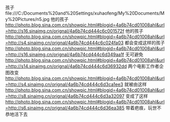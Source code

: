 孩子
file:///C:/Documents%20and%20Settings/xuhaofeng/My%20Documents/My%20Pictures/n5.jpg
他的孩子 
http://photo.blog.sina.com.cn/showpic.html#blogid=4a6b74cd01008ahl&url=http://s16.sinaimg.cn/orignal/4a6b74cd444c6c001572f
他的孩子
http://photo.blog.sina.com.cn/showpic.html#blogid=4a6b74cd01008ahl&url=http://s4.sinaimg.cn/orignal/4a6b74cd444c6c024fa03
都会变成这样的孩子
http://photo.blog.sina.com.cn/showpic.html#blogid=4a6b74cd01008ahl&url=http://s16.sinaimg.cn/orignal/4a6b74cd444c6d349aa1f
无可避免
http://photo.blog.sina.com.cn/showpic.html#blogid=4a6b74cd01008ahl&url=http://s14.sinaimg.cn/orignal/4a6b74cd444c6d36932dd
两个电影工作者企图改变
http://photo.blog.sina.com.cn/showpic.html#blogid=4a6b74cd01008ahl&url=http://s4.sinaimg.cn/orignal/4a6b74cd444c6d3ca1ee3
就被由这样
http://photo.blog.sina.com.cn/showpic.html#blogid=4a6b74cd01008ahl&url=http://s8.sinaimg.cn/orignal/4a6b74cd444c6d3a32097
变成了这样
http://photo.blog.sina.com.cn/showpic.html#blogid=4a6b74cd01008ahl&url=http://s6.sinaimg.cn/orignal/4a6b74cd444c6d36ea385
带着疤痕，玩世不恭地活下去
 
 
